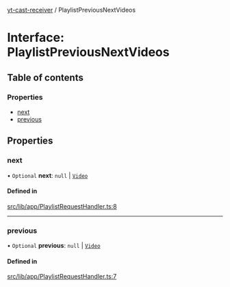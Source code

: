 [yt-cast-receiver](../README.md) / PlaylistPreviousNextVideos

# Interface: PlaylistPreviousNextVideos

## Table of contents

### Properties

- [next](PlaylistPreviousNextVideos.md#next)
- [previous](PlaylistPreviousNextVideos.md#previous)

## Properties

### next

• `Optional` **next**: ``null`` \| [`Video`](Video.md)

#### Defined in

[src/lib/app/PlaylistRequestHandler.ts:8](https://github.com/patrickkfkan/yt-cast-receiver/blob/90cf03d/src/lib/app/PlaylistRequestHandler.ts#L8)

___

### previous

• `Optional` **previous**: ``null`` \| [`Video`](Video.md)

#### Defined in

[src/lib/app/PlaylistRequestHandler.ts:7](https://github.com/patrickkfkan/yt-cast-receiver/blob/90cf03d/src/lib/app/PlaylistRequestHandler.ts#L7)
